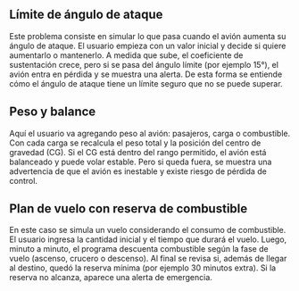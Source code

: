## Límite de ángulo de ataque
Este problema consiste en simular lo que pasa cuando el avión aumenta su ángulo de ataque. El usuario empieza con un valor inicial y decide si quiere aumentarlo o mantenerlo. A medida que sube, el coeficiente de sustentación crece, pero si se pasa del ángulo límite (por ejemplo 15°), el avión entra en pérdida y se muestra una alerta. De esta forma se entiende cómo el ángulo de ataque tiene un límite seguro que no se puede superar.


## Peso y balance
Aquí el usuario va agregando peso al avión: pasajeros, carga o combustible. Con cada carga se recalcula el peso total y la posición del centro de gravedad (CG). Si el CG está dentro del rango permitido, el avión está balanceado y puede volar estable. Pero si queda fuera, se muestra una advertencia de que el avión es inestable y existe riesgo de pérdida de control. 

## Plan de vuelo con reserva de combustible
En este caso se simula un vuelo considerando el consumo de combustible. El usuario ingresa la cantidad inicial y el tiempo que durará el vuelo. Luego, minuto a minuto, el programa descuenta combustible según la fase de vuelo (ascenso, crucero o descenso). Al final se revisa si, además de llegar al destino, quedó la reserva mínima (por ejemplo 30 minutos extra). Si la reserva no alcanza, aparece una alerta de emergencia. 